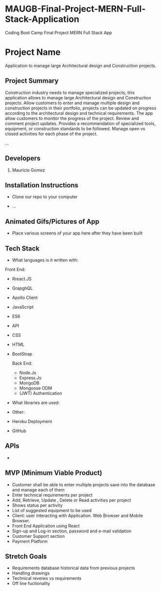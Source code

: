 # MAUGB-Final-Project-MERN-Full-Stack-Application
Coding Boot Camp Final Project MERN Full Stack App

# Project Name
Application to manage large Architectural design and Construction projects.


## Project Summary
Construction industry needs to manage specialized projects; this application allows to manage large Architectural design and Construction projects. Allow customers to enter and manage multiple design and construction projects in their portfolio, projects can be updated on progress according to the architectural design and technical requirements. The app allow customers to monitor the progress of the project. Review and comment project updates. Provides a recommendation of specialized tools, equipment, or construction standards to be followed. Manage open vs closed activities for each phase of the project.



...

## Developers

1. Mauricio Gomez


## Installation Instructions

- Clone our repo to your computer

- ...


## Animated Gifs/Pictures of App

- Place various screens of your app here after they have been built

## Tech Stack

- What languages is it written with: 

Front End:
- Rreact.JS
- GrapghQL
- Apollo Client
- JavaScript
- ES6
- API
- CSS
- HTML
- BootStrap

  Back End:
  - Node.Js
  - Express.Js
  - MongoDB
  - Mongoose ODM
  - (JWT) Authentication

- What libraries are used: 

- Other: 
- Heroku Deployment
- GitHub

## APIs

-

## MVP (Minimum Viable Product)
- Customer shall be able to enter multiple projects save into the database and manage each of them
- Enter technical requirements per project
- Add, Retrieve, Update , Delete or Read activities per project
- Shows status per activity
- List of suggested equipment to be used
- Client: user interacting with Application. Web Browser and Mobile Browser.
- Front End Application using React
- Sign-up and Log-in section, password and e-mail validation
- Customer Support section
- Payment Platform


## Stretch Goals
- Requirements database historical data from previous projects
- Handling drawings
- Technical reveiws vs requirements
- Off line fuctionality
